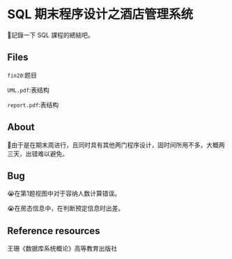 # SQL 期末程序设计之酒店管理系统

:wave:記錄一下 SQL 課程的總結吧。

## Files

`fin20`:题目

`UML.pdf`:表结构

`report.pdf`:表结构

## About

:facepunch:由于是在期末周进行，且同时具有其他两门程序设计，固时间所用不多，大概两三天，出错难以避免。

## Bug

:sob:在第1题视图中对于容纳人数计算错误。

:sob:在房态信息中，在判断预定信息时出差。

## Reference resources

王珊《数据库系统概论》高等教育出版社

